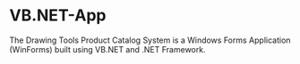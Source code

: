 # VB.NET-App
The Drawing Tools Product Catalog System is a Windows Forms Application (WinForms) built using VB.NET and .NET Framework.
